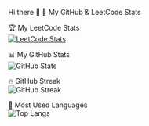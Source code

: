  Hi there 👋
🚀 My GitHub & LeetCode Stats 



 🏆 My LeetCode Stats  
[![LeetCode Stats](https://leetcard.jacoblin.cool/Meghananamz?theme=dark)](https://leetcode.com/Meghananamz/)

 


 📊 My GitHub Stats  
![GitHub Stats](https://github-readme-stats.vercel.app/api?username=Meghea&show_icons=true&theme=dark&count_private=true)




 🔥 GitHub Streak  
![GitHub Streak](https://streak-stats.demolab.com/?user=Meghea&theme=dark)




 📌 Most Used Languages  
![Top Langs](https://github-readme-stats.vercel.app/api/top-langs/?username=Meghea&layout=compact&theme=dark)

